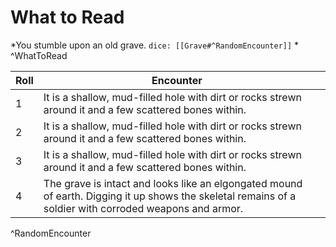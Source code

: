 # What to Read
*You stumble upon an old grave. `dice: [[Grave#^RandomEncounter]]` *
^WhatToRead

| Roll | Encounter                                                                                                                                               |     |
| ---- | ------------------------------------------------------------------------------------------------------------------------------------------------------- | --- |
| 1    | It is a shallow, mud-filled hole with dirt or rocks strewn around it and a few scattered bones within.                                                  |     |
| 2    | It is a shallow, mud-filled hole with dirt or rocks strewn around it and a few scattered bones within.                                                  |     |
| 3    | It is a shallow, mud-filled hole with dirt or rocks strewn around it and a few scattered bones within.                                                  |     |
| 4    | The grave is intact and looks like an elgongated mound of earth. Digging it up shows the skeletal remains of a soldier with corroded weapons and armor. |     |
^RandomEncounter